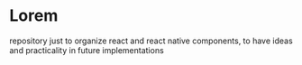 # Lorem
repository just to organize react and react native components, to have ideas and practicality in future implementations
